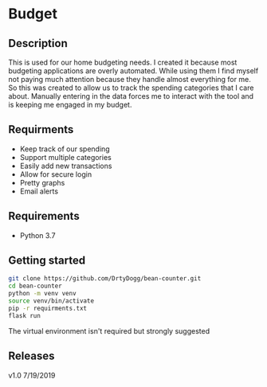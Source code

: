 Budget
============

Description
------------

This is used for our home budgeting needs.  I created it because most budgeting applications are overly automated.  While using them I find myself not paying much attention because they handle almost everything for me.  So this was created to allow us to track the spending categories that I care about.  Manually entering in the data forces me to interact with the tool and is keeping me engaged in my budget.

Requirments
-------------

- Keep track of our spending
- Support multiple categories
- Easily add new transactions
- Allow for secure login
- Pretty graphs
- Email alerts

Requirements
------------

- Python 3.7

Getting started
------------

```` bash
git clone https://github.com/DrtyDogg/bean-counter.git
cd bean-counter
python -m venv venv
source venv/bin/activate
pip -r requirments.txt
flask run
````
The virtual environment isn't required but strongly suggested

Releases
------------
v1.0 7/19/2019
